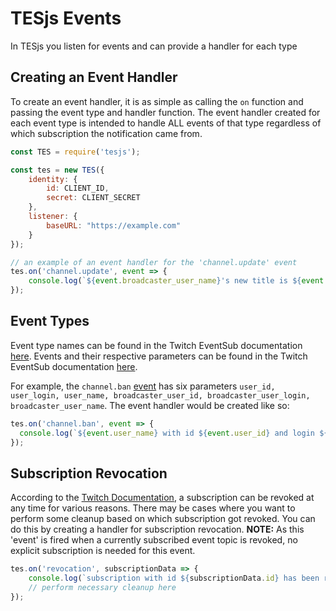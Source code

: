 # TESjs Events
In TESjs you listen for events and can provide a handler for each type

## Creating an Event Handler
To create an event handler, it is as simple as calling the `on` function and passing the event type and handler function. The event handler created for each event type is intended to handle ALL events of that type regardless of which subscription the notification came from.
```js
const TES = require('tesjs');

const tes = new TES({
    identity: {
        id: CLIENT_ID,
        secret: CLIENT_SECRET
    },
    listener: {
        baseURL: "https://example.com"
    }
});

// an example of an event handler for the 'channel.update' event
tes.on('channel.update', event => {
    console.log(`${event.broadcaster_user_name}'s new title is ${event.title}`);
});
```

## Event Types
Event type names can be found in the Twitch EventSub documentation [here](https://dev.twitch.tv/docs/eventsub/eventsub-subscription-types).  Events and their respective parameters can be found in the Twitch EventSub documentation [here](https://dev.twitch.tv/docs/eventsub/eventsub-reference#events).

For example, the `channel.ban` [event](https://dev.twitch.tv/docs/eventsub/eventsub-reference#channel-ban-event) has six parameters `user_id, user_login, user_name, broadcaster_user_id, broadcaster_user_login, broadcaster_user_name`.  The event handler would be created like so:
```js
tes.on('channel.ban', event => {
  console.log(`${event.user_name} with id ${event.user_id} and login ${event.user_login} was banned from channel ${event.broadcaster_user_name} with id ${event.broadcaster_user_id} and login ${event.broadcaster_user_login}`)
});
```

## Subscription Revocation
According to the [Twitch Documentation](https://dev.twitch.tv/docs/eventsub#subscription-revocation), a subscription can be revoked at any time for various reasons.  There may be cases where you want to perform some cleanup based on which subscription got revoked.  You can do this by creating a handler for subscription revocation.
**NOTE:** As this 'event' is fired when a currently subscribed event topic is revoked, no explicit subscription is needed for this event.
```js
tes.on('revocation', subscriptionData => {
    console.log(`subscription with id ${subscriptionData.id} has been revoked`);
    // perform necessary cleanup here
});
```